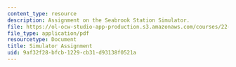 ```yaml
---
content_type: resource
description: Assignment on the Seabrook Station Simulator.
file: https://ol-ocw-studio-app-production.s3.amazonaws.com/courses/22-091-nuclear-reactor-safety-spring-2008/9af32f28bfcb1229cb31d93138f0521a_MIT22_091S08_assn03.pdf
file_type: application/pdf
resourcetype: Document
title: Simulator Assignment
uid: 9af32f28-bfcb-1229-cb31-d93138f0521a
---
```

